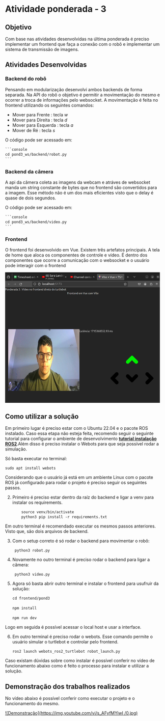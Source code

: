 # Atividade ponderada - 3

## Objetivo 

Com base nas atividades desenvolvidas na última ponderada é preciso implementar um frontend que faça a conexão com o robô e implementar um sistema de transmissão de imagens.


## Atividades Desenvolvidas 

### Backend do robô 
Pensando em modularização desenvolvi ambos backends de forma separada. Na API do robô o objetivo é permitir a movimentação do mesmo e ocorrer a troca de informações pelo websocket. 
A movimentação é feita no frontend utilizando os seguintes comandos:

- Mover para Frente : tecla *w*
- Mover para Direita : tecla *d* 
- Mover para Esquerda : tecla *a*
- Mover de Ré : tecla *s*

O código pode ser acessado em: 

    ```console
    cd pond3_ws/backend/robot.py
    ``` 


### Backend da câmera 
A api da câmera coleta as imagens da webcam e atráves de websocket manda um string constante de bytes que no frontend são convertidos para a imagem. Esse método não é um dos mais eficientes visto que o delay é quase de dois segundos. 

O código pode ser acessado em: 

    ```console
    cd pond3_ws/backend/video.py
    ``` 

### Frontend
O frontend foi desenvolvido em Vue. Existem três artefatos principais. A tela de home que aloca os componentes de controle e vídeo. É dentro dos componentes que ocorre a comunicação com o websocket e o usuário pode interagir com o frontend 

   ![controle](./assets/front.png)



## Como utilizar a solução 

Em primeiro lugar é preciso estar com o Ubuntu 22.04 e o pacote ROS instalado. Caso essa etapa não esteja feita, recomendo seguir o seguinte tutorial para configurar o ambiente de desenvolvimento **[tutorial instalação ROS2](https://rmnicola.github.io/m6-ec-encontros/E01/ros)**.Além disso é preciso instalar o Webots para que seja possível rodar a simulação. 

Só basta executar no terminal: 
  ```console
sudo apt install webots
  ``` 


Considerando que o usuário já está em um ambiente Linux com o pacote ROS já configurado para rodar o projeto é preciso seguir os seguintes passos. 


2. Primeiro é preciso estar dentro da raíz do backend e ligar a venv para instalar os requirements.

    ```console python3 - venv venv
        source venv/bin/activate 
        python3 pip install -r requirements.txt
    ``` 
Em outro terminal é recomendado executar os mesmos passos anteriores. Visto que, são dois arquivos de backend. 


3. Com o setup correto é só rodar o backend para movimentar o robô:


    ```console
	 python3 robot.py
    ```

4. Novamente no outro terminal é preciso rodar o backend para ligar a câmera: 


    ```console
	 python3 video.py
    ```

5. Agora só basta abrir outro terminal e instalar o frontend para usufruir da solução: 

    ```console 
    cd frontend/pond3

    npm install

    npm run dev
    ```  
  Logo em seguida é possível acessar o local host e usar a interface. 

6. Em outro terminal é preciso rodar o webots. Esse comando permite o usuário simular o turtlebot e controlar pelo frontend. 


    ```console
    ros2 launch webots_ros2_turtlebot robot_launch.py
    ``` 



Caso existam dúvidas sobre como instalar é possível conferir no vídeo de funcionamento abaixo como é feito o processo para instalar e utilizar a solução. 


## Demonstração dos trabalhos realizados 

No vídeo abaixo é possível conferir como executar o projeto e o funcionamento do mesmo. 

[![Demonstração](https://img.youtube.com/vi/s_AFyfMYiwI /0.jpg)](https://www.youtube.com/watch?v=s_AFyfMYiwI )

